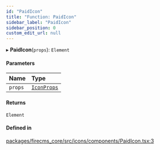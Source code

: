 ```yaml
---
id: "PaidIcon"
title: "Function: PaidIcon"
sidebar_label: "PaidIcon"
sidebar_position: 0
custom_edit_url: null
---
```


▸ **PaidIcon**(`props`): `Element`

#### Parameters

| Name | Type |
| :------ | :------ |
| `props` | [`IconProps`](../types/IconProps.md) |

#### Returns

`Element`

#### Defined in

[packages/firecms_core/src/icons/components/PaidIcon.tsx:3](https://github.com/FireCMSco/firecms/blob/d45f3739/packages/firecms_core/src/icons/components/PaidIcon.tsx#L3)

